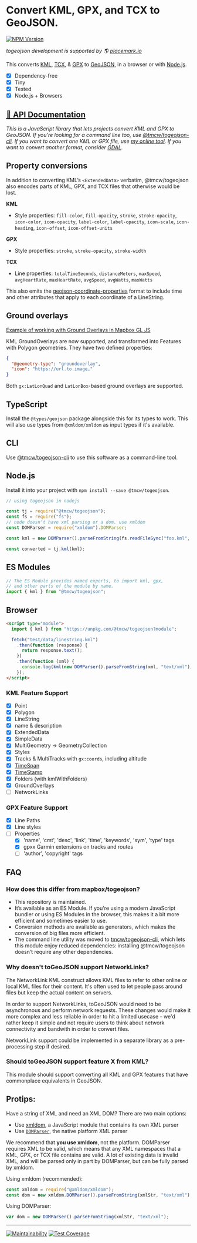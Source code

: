 # Convert KML, GPX, and TCX to GeoJSON.

[![NPM Version](https://img.shields.io/npm/v/%40tmcw%2Ftogeojson)](https://www.npmjs.com/package/@tmcw/togeojson)

_togeojson development is supported by 🌎 [placemark.io](https://placemark.io/)_

This converts [KML](https://developers.google.com/kml/documentation/), [TCX](https://en.wikipedia.org/wiki/Training_Center_XML), & [GPX](http://www.topografix.com/gpx.asp)
to [GeoJSON](http://www.geojson.org/), in a browser or with [Node.js](http://nodejs.org/).

- [x] Dependency-free
- [x] Tiny
- [x] Tested
- [x] Node.js + Browsers

## [📕 API Documentation](http://togeojson.docs.placemark.io/)

_This is a JavaScript library that lets projects convert KML and GPX to GeoJSON. If you're
looking for a command line too, use [@tmcw/togeojson-cli](https://github.com/tmcw/togeojson-cli). If you
want to convert one KML or GPX file, use [my online tool](https://observablehq.com/@tmcw/convert-kml-to-geojson).
If you want to convert another format, consider [GDAL](https://www.gdal.org/)._

## Property conversions

In addition to converting KML’s `<ExtendedData>` verbatim, @tmcw/togeojson
also encodes parts of KML, GPX, and TCX files that otherwise would be lost.

**KML**

- Style properties: `fill-color`, `fill-opacity`, `stroke`, `stroke-opacity`,
  `icon-color`, `icon-opacity`, `label-color`, `label-opacity`, `icon-scale`,
  `icon-heading`, `icon-offset`, `icon-offset-units`

**GPX**

- Style properties: `stroke`, `stroke-opacity`, `stroke-width`

**TCX**

- Line properties: `totalTimeSeconds`, `distanceMeters`, `maxSpeed`,
  `avgHeartRate`, `maxHeartRate`, `avgSpeed`, `avgWatts`, `maxWatts`

This also emits the [geojson-coordinate-properties](https://github.com/mapbox/geojson-coordinate-properties) format
to include time and other attributes that apply to each coordinate of a LineString.

## Ground overlays

[Example of working with Ground Overlays in Mapbox GL JS](https://observablehq.com/@tmcw/togeojson-kml-ground-overlay-support)

KML GroundOverlays are now supported, and transformed into Features
with Polygon geometries. They have two defined properties:

```json
{
  "@geometry-type": "groundoverlay",
  "icon": "https://url.to.image…"
}
```

Both `gx:LatLonQuad` and `LatLonBox`-based ground overlays are supported.

## TypeScript

Install the `@types/geojson` package alongside this for its types
to work. This will also use types from `@xmldom/xmldom` as
input types if it's available.

## CLI

Use [@tmcw/togeojson-cli](https://github.com/tmcw/togeojson-cli) to use this
software as a command-line tool.

## Node.js

Install it into your project with `npm install --save @tmcw/togeojson`.

```javascript
// using togeojson in nodejs

const tj = require("@tmcw/togeojson");
const fs = require("fs");
// node doesn't have xml parsing or a dom. use xmldom
const DOMParser = require("xmldom").DOMParser;

const kml = new DOMParser().parseFromString(fs.readFileSync("foo.kml", "utf8"));

const converted = tj.kml(kml);
```

## ES Modules

```javascript
// The ES Module provides named exports, to import kml, gpx,
// and other parts of the module by name.
import { kml } from "@tmcw/togeojson";
```

## Browser

```html
<script type="module">
  import { kml } from "https://unpkg.com/@tmcw/togeojson?module";

  fetch("test/data/linestring.kml")
    .then(function (response) {
      return response.text();
    })
    .then(function (xml) {
      console.log(kml(new DOMParser().parseFromString(xml, "text/xml")));
    });
</script>
```

### KML Feature Support

- [x] Point
- [x] Polygon
- [x] LineString
- [x] name & description
- [x] ExtendedData
- [x] SimpleData
- [x] MultiGeometry -> GeometryCollection
- [x] Styles
- [x] Tracks & MultiTracks with `gx:coords`, including altitude
- [x] [TimeSpan](https://developers.google.com/kml/documentation/kmlreference#timespan)
- [x] [TimeStamp](https://developers.google.com/kml/documentation/kmlreference#timestamp)
- [x] Folders (with kmlWithFolders)
- [x] GroundOverlays
- [ ] NetworkLinks

### GPX Feature Support

- [x] Line Paths
- [x] Line styles
- [ ] Properties
  - [x] 'name', 'cmt', 'desc', 'link', 'time', 'keywords', 'sym', 'type' tags
  - [x] gpxx Garmin extensions on tracks and routes
  - [ ] 'author', 'copyright' tags

## FAQ

### How does this differ from mapbox/togeojson?

- This repository is maintained.
- It’s available as an ES Module. If you're using a modern JavaScript bundler or
  using ES Modules in the browser, this makes it a bit more efficient and sometimes
  easier to use.
- Conversion methods are available as generators, which makes the conversion of big
  files more efficient.
- The command line utility was moved to [tmcw/togeojson-cli](https://github.com/tmcw/togeojson-cli),
  which lets this module enjoy reduced dependencies: installing @tmcw/togeojson doesn’t
  require any other dependencies.

### Why doesn't toGeoJSON support NetworkLinks?

The NetworkLink KML construct allows KML files to refer to other online
or local KML files for their content. It's often used to let people pass around
files but keep the actual content on servers.

In order to support NetworkLinks, toGeoJSON would need to be asynchronous
and perform network requests. These changes would make it more complex and less
reliable in order to hit a limited usecase - we'd rather keep it simple
and not require users to think about network connectivity and bandwith
in order to convert files.

NetworkLink support could be implemented in a separate library as a pre-processing
step if desired.

### Should toGeoJSON support feature X from KML?

This module should support converting all KML and GPX features that have commonplace
equivalents in GeoJSON.

## Protips:

Have a string of XML and need an XML DOM? There are two main options:

- Use [xmldom](https://www.npmjs.com/package/@xmldom/xmldom), a JavaScript module that contains its own XML parser
- Use [`DOMParser`](https://developer.mozilla.org/en-US/docs/Web/API/DOMParser), the native platform XML parser

We recommend that **you use xmldom**, not the platform. DOMParser requires XML to be valid, which means that any XML namespaces that a KML, GPX, or TCX file contains are valid. A lot of existing data is invalid XML, and will be parsed only in part by DOMParser, but can be fully parsed by xmldom.

Using xmldom (recommended):

```js
const xmldom = require("@xmldom/xmldom");
const dom = new xmldom.DOMParser().parseFromString(xmlStr, "text/xml");
```

Using DOMParser:

```js
var dom = new DOMParser().parseFromString(xmlStr, "text/xml");
```

---

[![Maintainability](https://api.codeclimate.com/v1/badges/b3673a9a9f6e132ec991/maintainability)](https://codeclimate.com/github/placemark/togeojson/maintainability) [![Test Coverage](https://api.codeclimate.com/v1/badges/b3673a9a9f6e132ec991/test_coverage)](https://codeclimate.com/github/placemark/togeojson/test_coverage)
